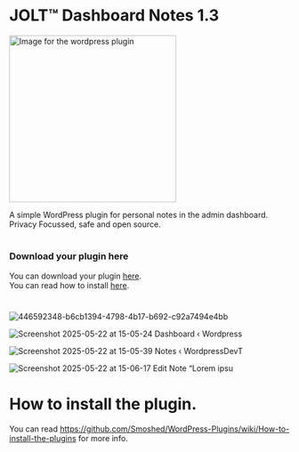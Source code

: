 # JOLT™ Dashboard Notes 1.3
<img src="https://github.com/user-attachments/assets/854da602-a6bc-4a3c-91cc-bbb666174317" alt="Image for the wordpress plugin" width="300" >

A simple WordPress plugin for personal notes in the admin dashboard.<br>
Privacy Focussed, safe and open source.
#
### Download your plugin here
You can download your plugin [here](https://github.com/johnoltmans/JOLT-Dashboard-Notes/archive/refs/heads/main.zip).<br>
You can read how to install [here](https://github.com/johnoltmans/JOLT-Dashboard-Notes?tab=readme-ov-file#how-to-install-the-plugin).
#

![446592348-b6cb1394-4798-4b17-b692-c92a7494e4bb](https://github.com/user-attachments/assets/1974cc3b-adfb-4464-bf94-014ec4453e86)

![Screenshot 2025-05-22 at 15-05-24 Dashboard ‹ Wordpress](https://github.com/user-attachments/assets/91e0f9fb-4089-4f70-9bba-07b9ed684d16)

![Screenshot 2025-05-22 at 15-05-39 Notes ‹ WordpressDevT](https://github.com/user-attachments/assets/2f11cab1-1ad8-4f5c-850d-5b9f86a90dc4)

![Screenshot 2025-05-22 at 15-06-17 Edit Note “Lorem ipsu](https://github.com/user-attachments/assets/5ff5b8cc-a575-45a8-86a3-9aabfcb88777)
#
# How to install the plugin.
You can read https://github.com/Smoshed/WordPress-Plugins/wiki/How-to-install-the-plugins for more info.
